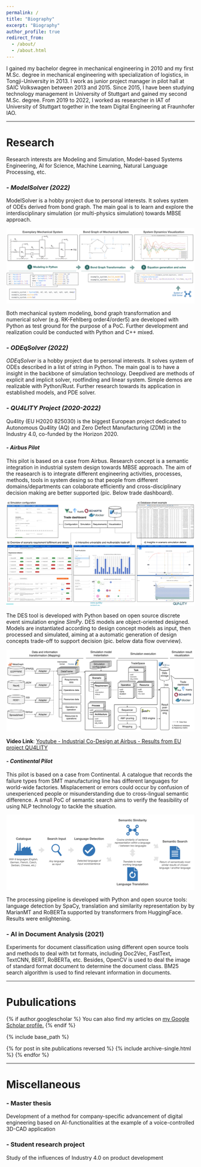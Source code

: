 ```yaml
---
permalink: /
title: "Biography"
excerpt: "Biography"
author_profile: true
redirect_from: 
  - /about/
  - /about.html
---
```


I gained my bachelor degree in mechanical engineering in 2010 and my first M.Sc. degree in mechanical engineering with specialization of logistics, in Tongji-University in 2013. I work as junior project manager in pilot hall at SAIC Volkswagen between 2013 and 2015.  Since 2015, I have been studying technology management in University of Stuttgart and gained my second M.Sc. degree. From 2019 to 2022, I worked as researcher in  IAT of University of Stuttgart together in the team Digital Engineering at Fraunhofer IAO.

---

# Research

Research interests are Modeling and Simulation, Model-based Systems Engineering, AI for Science, Machine Learning, Natural Language Processing, etc.

### - *ModelSolver (2022)*

ModelSolver is a hobby project due to personal interests. It solves system of ODEs derived from bond graph. The main goal is to learn and explore the interdisciplinary simulation (or multi-physics simulation) towards MBSE approach.

![model-solver](model-solver.png)

Both mechanical system modeling, bond graph transformation and numerical solver (e.g. RK-Fehlberg order4/order5) are developed with Python as test ground for the purpose of a PoC. Further development and realization could be conducted with Python and C++ mixed.

### - *ODEqSolver (2022)*

*ODEqSolver* is a hobby project due to personal interests. It solves system of ODEs described in a list of string in Python. The main goal is to have a insight in the backbone of simulation technology. Deepdived are methods of explicit and implicit solver, rootfinding and linear system. Simple demos are realizable with Python/Rust. Further research towards its application in established models, and PDE solver.

### - *QU4LITY Project (2020-2022)*

Qu4lity  (EU H2020 825030) is the biggest European project dedicated to Autonomous Qu4lity (AQ) and Zero Defect Manufacturing (ZDM) in the Industry 4.0, co-funded by the Horizon 2020.

#### - *Airbus Pilot*

This pilot is based on a case from Airbus. Research concept is a semantic integration in industrial system design towards MBSE approach. The aim of the reasearch is to integrate different engineering activities, processes, methods, tools in system desing so that people from different domains/departments can colaborate efficiently and cross-disciplinary decision making are better supported (pic. Below trade dashboard).  

![asdf](dashboard.png)

The DES tool is developed with Python based on open source discrete event simulation engine *SimPy*. DES models are object-oriented designed. Models are instantiated according to design concept models as input, then processed and simulated, aiming at a automatic  generation of design concepts trade-off to support decision (pic. below data flow overview).

![des](des.png)

**Video Link**: [Youtube - Industrial Co-Design at Airbus - Results from EU project QU4LITY](https://www.youtube.com/watch?v=kl_Kg-8DOSA)

#### - *Continental Pilot*

This pilot is based on a case from Continental. A catalogue that records the failure types from SMT manufacturing line has different languages for world-wide factories. Misplacement or errors could occur by confusion of unexperienced people or misunderstanding due to cross-lingual semantic difference. A small PoC of semantic search aims to verify the feasibility of using NLP technology to tackle the situation.

![ss](semantic-search.png)

The processing pipeline is developed with Python and open source tools: language detection by SpaCy, translation and similarity representation by by MarianMT and RoBERTa supported by transformers from HuggingFace. Results were enlightening.

### - AI in Document Analysis (2021)

Experiments for document classification using different open source tools and methods to deal with txt formats, including Doc2Vec, FastText, TextCNN, BERT, RoBERTa, etc. Besides, OpenCV is used to deal the image of standard format document to determine the document class. BM25 search algorithm is used to find relevant information in documents.

---

# Pubulications

{% if author.googlescholar %}
  You can also find my articles on <u><a href="{{author.googlescholar}}">my Google Scholar profile</a>.</u>
{% endif %}

{% include base_path %}

{% for post in site.publications reversed %}
  {% include archive-single.html %}
{% endfor %}

---

# Miscellaneous

### - Master thesis

Development of a method for company-specific advancement of digital engineering based on AI-functionalities at the example of a voice-controlled 3D-CAD application

### - Student research project

Study of the influences of Industry 4.0 on product development

